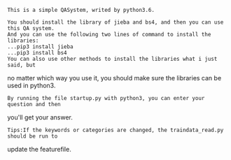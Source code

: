     This is a simple QASystem, writed by python3.6.

    You should install the library of jieba and bs4, and then you can use this QA system.
    And you can use the following two lines of command to install the libraries:
    ...pip3 install jieba
    ...pip3 install bs4
    You can also use other methods to install the libraries what i just said, but
no matter which way you use it, you should make sure the libraries can be used in python3.

    By running the file startup.py with python3, you can enter your question and then
you'll get your answer.

    Tips:If the keywords or categories are changed, the traindata_read.py should be run to
update the featurefile.
